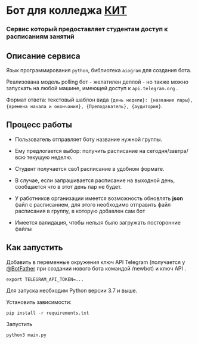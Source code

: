 #  Бот для колледжа [КИТ](https://telegram.me/kitovskie_bot)

### Сервис который предоставляет студентам доступ к расписаниям занятий

## Описание сервиса

Язык программирования `python`, библиотека `aiogram` для создания бота.

Реализована модель polling бот - желатилен деплой - но также можно запускать на любой машине, имеющей доступ к `api.telegram.org` .

Формат ответа: текстовый шаблон вида `{день недели}: {название пары}, {времена начала и окончания}, {Преподаватель}, {аудитория}`.


## Процесс работы

- Пользователь отправляет боту название нужной группы.
- Ему предлогается выбор: получить расписание на сегодня/завтра/всю текущую неделю.
- Студент получается сво1 расписание в удобном формате.
- В случае, если запрашивается расписание на выходной день, сообщается что в этот день пар не будет.

- У работников организации имеется возможность обновлять **json** файл с расписанием, для этого необходимо отправить файл расписания в группу, в которую добавлен сам бот
- Имеется валидация, чтобы нельзя было загружать посторонние файлы

## Как запустить


Добавить в переменные окружения ключ API Telegram (получается у [@BotFather](https://telegram.me/botfather) при создании нового бота командой /newbot) и ключ API .

```
export TELEGRAM_API_TOKEN=...

```

Для запуска необходим Python версии 3.7 и выше.

Установить зависимости:

```python
pip install -r requirements.txt
```

Запустить
```python
python3 main.py
```